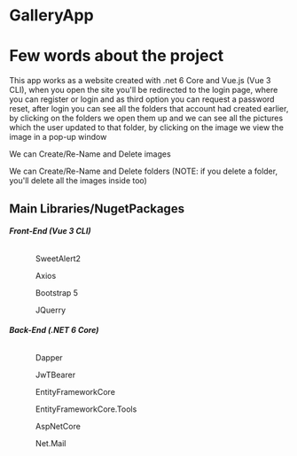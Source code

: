 # GalleryApp

<h1>Few words about the project</h1>
<p>This app works as a website created with .net 6 Core and Vue.js (Vue 3 CLI), when you open the site you'll be redirected to the login page, where you can register or login
and as third option you can request a password reset, after login you can see all the folders that account had created earlier, by clicking on the folders we open them up
and we can see all the pictures which the user updated to that folder, by clicking on the image we view the image in a pop-up window</p>

<p>We can Create/Re-Name and Delete images</p>
<p>We can Create/Re-Name and Delete folders (NOTE: if you delete a folder, you'll delete all the images inside too)</p>

<h2>Main Libraries/NugetPackages</h2>
<h6><b>Front-End (Vue 3 CLI)</b></h6>
<ul>
  <ol>SweetAlert2</ol>
  <ol>Axios</ol>
  <ol>Bootstrap 5</ol>
  <ol>JQuerry</ol>
</ul>

<h6><b>Back-End (.NET 6 Core)</b></h6>
<ul>
  <ol>Dapper</ol>
  <ol>JwTBearer</ol>
  <ol>EntityFrameworkCore</ol>
  <ol>EntityFrameworkCore.Tools</ol>
  <ol>AspNetCore</ol>
  <ol>Net.Mail</ol>
</ul>

